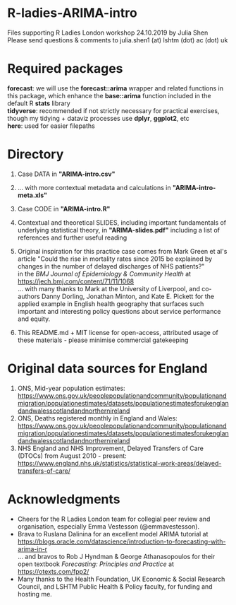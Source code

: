 # R-ladies-ARIMA-intro
Files supporting R Ladies London workshop 24.10.2019 by Julia Shen <br>
Please send questions & comments to julia.shen1 (at) lshtm (dot) ac (dot) uk

# Required packages
<b>forecast</b>: we will use the <b>forecast::arima</b> wrapper and related functions in this package, which enhance the <b>base::arima</b> function included in the default R <b>stats</b> library <br>
<b>tidyverse</b>: recommended if not strictly necessary for practical exercises, though my tidying + dataviz processes use <b>dplyr</b>, <b>ggplot2</b>, etc <br>
<b>here</b>: used for easier filepaths


# Directory
1) Case DATA in <b>"ARIMA-intro.csv"</b> <br>
2) ... with more contextual metadata and calculations in <b>"ARIMA-intro-meta.xls"</b> <br>
3) Case CODE in <b>"ARIMA-intro.R"</b> <br>
4) Contextual and theoretical SLIDES, including important fundamentals of underlying statistical theory, in <b>"ARIMA-slides.pdf"</b> including a list of references and further useful reading <br> 
5) Original inspiration for this practice case comes from Mark Green et al's article "Could the rise in mortality rates since 2015 be explained by changes in the number of delayed discharges of NHS patients?" <br>
in the <i>BMJ Journal of Epidemiology & Community Health</i> at https://jech.bmj.com/content/71/11/1068 <br>
... with many thanks to Mark at the University of Liverpool, and co-authors Danny Dorling, Jonathan Minton, and Kate E. Pickett for the applied example in English health geography that surfaces such important and interesting policy questions about service performance and equity. <br>

6) This README.md + MIT license for open-access, attributed usage of these materials - please minimise commercial gatekeeping


# Original data sources for England
1) ONS, Mid-year population estimates: https://www.ons.gov.uk/peoplepopulationandcommunity/populationandmigration/populationestimates/datasets/populationestimatesforukenglandandwalesscotlandandnorthernireland <br>
2) ONS, Deaths registered monthly in England and Wales: https://www.ons.gov.uk/peoplepopulationandcommunity/populationandmigration/populationestimates/datasets/populationestimatesforukenglandandwalesscotlandandnorthernireland <br>
3) NHS England and NHS Improvement, Delayed Transfers of Care (DTOCs) from August 2010 - present: https://www.england.nhs.uk/statistics/statistical-work-areas/delayed-transfers-of-care/<br>

# Acknowledgments
- Cheers for the R Ladies London team for collegial peer review and organisation, especially Emma Vestesson (@emmavestesson). <br>
- Brava to Ruslana Dalinina for an excellent model ARIMA tutorial at https://blogs.oracle.com/datascience/introduction-to-forecasting-with-arima-in-r <br>
... and bravos to Rob J Hyndman & George Athanasopoulos for their open textbook <i>Forecasting: Principles and Practice</i> at https://otexts.com/fpp2/ <br>
- Many thanks to the Health Foundation, UK Economic & Social Research Council, and LSHTM Public Health & Policy faculty, for funding and hosting me.
